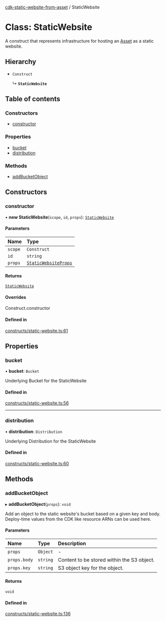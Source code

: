 [cdk-static-website-from-asset](../index.md) / StaticWebsite

# Class: StaticWebsite

A construct that represents infrastructure for hosting an [Asset](
https://docs.aws.amazon.com/cdk/api/v2/docs/aws-cdk-lib.aws_s3_assets-readme.html) as a static
website.

## Hierarchy

- `Construct`

  ↳ **`StaticWebsite`**

## Table of contents

### Constructors

- [constructor](StaticWebsite.md#constructor)

### Properties

- [bucket](StaticWebsite.md#bucket)
- [distribution](StaticWebsite.md#distribution)

### Methods

- [addBucketObject](StaticWebsite.md#addbucketobject)

## Constructors

### constructor

• **new StaticWebsite**(`scope`, `id`, `props`): [`StaticWebsite`](StaticWebsite.md)

#### Parameters

| Name | Type |
| :------ | :------ |
| `scope` | `Construct` |
| `id` | `string` |
| `props` | [`StaticWebsiteProps`](../index.md#staticwebsiteprops) |

#### Returns

[`StaticWebsite`](StaticWebsite.md)

#### Overrides

Construct.constructor

#### Defined in

[constructs/static-website.ts:61](https://github.com/paulbarmstrong/cdk-static-website-from-asset/blob/main/lib/constructs/static-website.ts#L61)

## Properties

### bucket

• **bucket**: `Bucket`

Underlying Bucket for the StaticWebsite

#### Defined in

[constructs/static-website.ts:56](https://github.com/paulbarmstrong/cdk-static-website-from-asset/blob/main/lib/constructs/static-website.ts#L56)

___

### distribution

• **distribution**: `Distribution`

Underlying Distribution for the StaticWebsite

#### Defined in

[constructs/static-website.ts:60](https://github.com/paulbarmstrong/cdk-static-website-from-asset/blob/main/lib/constructs/static-website.ts#L60)

## Methods

### addBucketObject

▸ **addBucketObject**(`props`): `void`

Add an object to the static website's bucket based on a given key and body. Deploy-time
values from the CDK like resource ARNs can be used here.

#### Parameters

| Name | Type | Description |
| :------ | :------ | :------ |
| `props` | `Object` | - |
| `props.body` | `string` | Content to be stored within the S3 object. |
| `props.key` | `string` | S3 object key for the object. |

#### Returns

`void`

#### Defined in

[constructs/static-website.ts:136](https://github.com/paulbarmstrong/cdk-static-website-from-asset/blob/main/lib/constructs/static-website.ts#L136)
